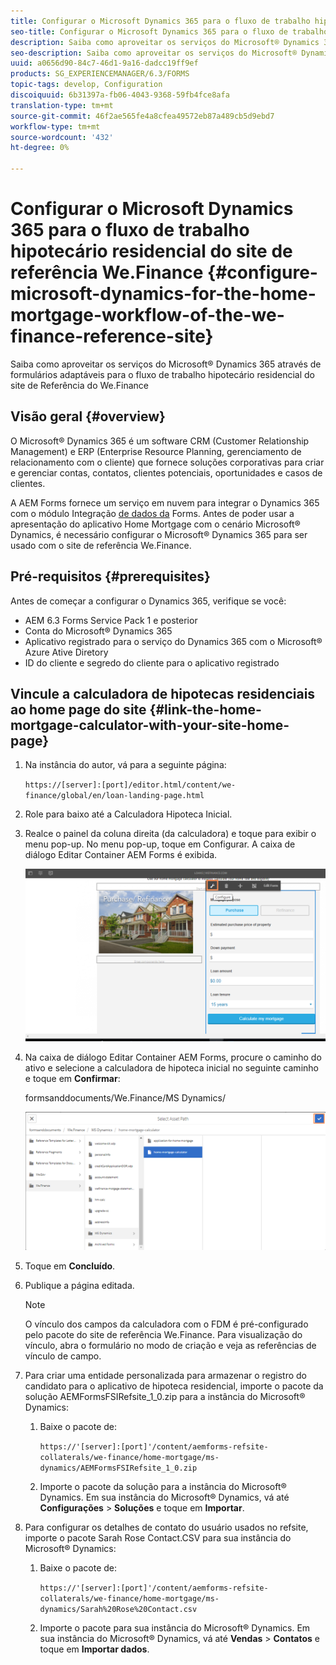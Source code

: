 ```yaml
---
title: Configurar o Microsoft Dynamics 365 para o fluxo de trabalho hipotecário residencial do site de referência We.Finance
seo-title: Configurar o Microsoft Dynamics 365 para o fluxo de trabalho hipotecário residencial do site de referência We.Finance
description: Saiba como aproveitar os serviços do Microsoft® Dynamics 365 através de formulários adaptáveis para o fluxo de trabalho hipotecário residencial do site de Referência do We.Finance
seo-description: Saiba como aproveitar os serviços do Microsoft® Dynamics 365 através de formulários adaptáveis para o fluxo de trabalho hipotecário residencial do site de Referência do We.Finance
uuid: a0656d90-84c7-46d1-9a16-dadcc19ff9ef
products: SG_EXPERIENCEMANAGER/6.3/FORMS
topic-tags: develop, Configuration
discoiquuid: 6b31397a-fb06-4043-9368-59fb4fce8afa
translation-type: tm+mt
source-git-commit: 46f2ae565fe4a8cfea49572eb87a489cb5d9ebd7
workflow-type: tm+mt
source-wordcount: '432'
ht-degree: 0%

---
```



# Configurar o Microsoft Dynamics 365 para o fluxo de trabalho hipotecário residencial do site de referência We.Finance {#configure-microsoft-dynamics-for-the-home-mortgage-workflow-of-the-we-finance-reference-site}

Saiba como aproveitar os serviços do Microsoft® Dynamics 365 através de formulários adaptáveis para o fluxo de trabalho hipotecário residencial do site de Referência do We.Finance

## Visão geral {#overview}

O Microsoft® Dynamics 365 é um software CRM (Customer Relationship Management) e ERP (Enterprise Resource Planning, gerenciamento de relacionamento com o cliente) que fornece soluções corporativas para criar e gerenciar contas, contatos, clientes potenciais, oportunidades e casos de clientes.

A AEM Forms fornece um serviço em nuvem para integrar o Dynamics 365 com o módulo Integração [de dados da](/help/forms/using/data-integration.md) Forms. Antes de poder usar a apresentação do aplicativo Home Mortgage com o cenário Microsoft® Dynamics, é necessário configurar o Microsoft® Dynamics 365 para ser usado com o site de referência We.Finance.

## Pré-requisitos {#prerequisites}

Antes de começar a configurar o Dynamics 365, verifique se você:

* AEM 6.3 Forms Service Pack 1 e posterior
* Conta do Microsoft® Dynamics 365
* Aplicativo registrado para o serviço do Dynamics 365 com o Microsoft® Azure Ative Diretory
* ID do cliente e segredo do cliente para o aplicativo registrado

## Vincule a calculadora de hipotecas residenciais ao home page do site {#link-the-home-mortgage-calculator-with-your-site-home-page}

1. Na instância do autor, vá para a seguinte página:

   `https://[server]:[port]/editor.html/content/we-finance/global/en/loan-landing-page.html`

1. Role para baixo até a Calculadora Hipoteca Inicial.
1. Realce o painel da coluna direita (da calculadora) e toque para exibir o menu pop-up. No menu pop-up, toque em Configurar. A caixa de diálogo Editar Container AEM Forms é exibida.

   ![calculadora configurepanel](assets/calculatorconfigurepanel.png)

1. Na caixa de diálogo Editar Container AEM Forms, procure o caminho do ativo e selecione a calculadora de hipoteca inicial no seguinte caminho e toque em **Confirmar**:

   formsanddocuments/We.Finance/MS Dynamics/

   ![seltassetpath](assets/selectassetpath.png)

1. Toque em **Concluído**.
1. Publique a página editada.

   >[!NOTE]
   >
   >O vínculo dos campos da calculadora com o FDM é pré-configurado pelo pacote do site de referência We.Finance. Para visualização do vínculo, abra o formulário no modo de criação e veja as referências de vínculo de campo.

1. Para criar uma entidade personalizada para armazenar o registro do candidato para o aplicativo de hipoteca residencial, importe o pacote da solução AEMFormsFSIRefsite_1_0.zip para a instância do Microsoft® Dynamics:

   1. Baixe o pacote de:

      `https://'[server]:[port]'/content/aemforms-refsite-collaterals/we-finance/home-mortgage/ms-dynamics/AEMFormsFSIRefsite_1_0.zip`

   1. Importe o pacote da solução para a instância do Microsoft® Dynamics. Em sua instância do Microsoft® Dynamics, vá até **Configurações** > **Soluções** e toque em **Importar**.

1. Para configurar os detalhes de contato do usuário usados no refsite, importe o pacote Sarah Rose Contact.CSV para sua instância do Microsoft® Dynamics:

   1. Baixe o pacote de:

      `https://'[server]:[port]'/content/aemforms-refsite-collaterals/we-finance/home-mortgage/ms-dynamics/Sarah%20Rose%20Contact.csv`

   1. Importe o pacote para sua instância do Microsoft® Dynamics. Em sua instância do Microsoft® Dynamics, vá até **Vendas** > **Contatos** e toque em **Importar dados**.

